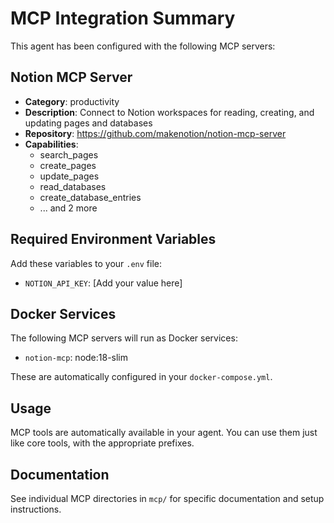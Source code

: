 # MCP Integration Summary

This agent has been configured with the following MCP servers:

## Notion MCP Server
- **Category**: productivity
- **Description**: Connect to Notion workspaces for reading, creating, and updating pages and databases
- **Repository**: https://github.com/makenotion/notion-mcp-server
- **Capabilities**:
  - search_pages
  - create_pages
  - update_pages
  - read_databases
  - create_database_entries
  - ... and 2 more

## Required Environment Variables

Add these variables to your `.env` file:

- `NOTION_API_KEY`: [Add your value here]

## Docker Services

The following MCP servers will run as Docker services:

- `notion-mcp`: node:18-slim

These are automatically configured in your `docker-compose.yml`.

## Usage

MCP tools are automatically available in your agent. You can use them just like core tools, with the appropriate prefixes.

## Documentation

See individual MCP directories in `mcp/` for specific documentation and setup instructions.
